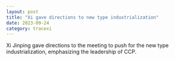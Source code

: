 ```yaml
---
layout: post
title: "Xi gave directions to new type industrialization"
date: 2023-09-24
category: tracexi
---
```


Xi Jinping gave directions to the meeting to push for the new type industrialization, emphasizing the leadership of CCP.